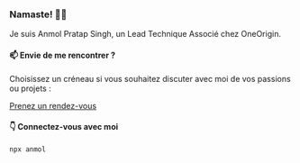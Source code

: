 ### Namaste! 🙏🏻

Je suis Anmol Pratap Singh, un Lead Technique Associé chez OneOrigin.

#### 📫 Envie de me rencontrer ?

Choisissez un créneau si vous souhaitez discuter avec moi de vos passions ou projets :

[Prenez un rendez-vous](https://calendly.com/anmol098/30min)

#### 👇 Connectez-vous avec moi

```bash
npx anmol

